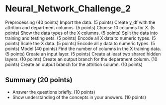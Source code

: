 # Neural_Network_Challenge_2

Preprocessing (40 points)
Import the data. (5 points)
Create y_df with the attrition and department columns. (5 points)
Choose 10 columns for X. (5 points)
Show the data types of the X columns. (5 points)
Split the data into training and testing sets. (5 points)
Encode all X data to numeric types. (5 points)
Scale the X data. (5 points)
Encode all y data to numeric types. (5 points)
Model (40 points)
Find the number of columns in the X training data. (5 points)
Create an input layer. (5 points)
Create at least two shared hidden layers. (10 points)
Create an output branch for the department column. (10 points)
Create an output branch for the attrition column. (10 points)

## Summary (20 points)
- Answer the questions briefly. (10 points)
- Show understanding of the concepts in your answers. (10 points)